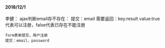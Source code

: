 #### 2018/12/1
 李健：
	ajax判断email存不存在：
	提交：email  需要返回：key:result  value:true代表可以注册，false代表已存在不能注册
	
	form表单提交，用户注册
    提交：email，password
	